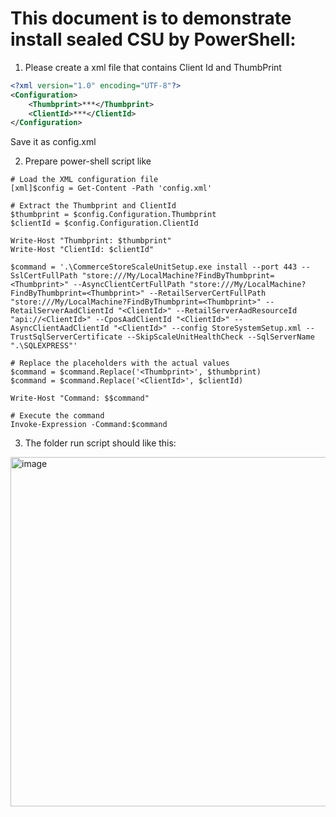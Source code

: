 # This document is to demonstrate install sealed CSU by PowerShell:

1. Please create a xml file that contains Client Id and ThumbPrint
```xml
<?xml version="1.0" encoding="UTF-8"?>
<Configuration>
	<Thumbprint>***</Thumbprint>
	<ClientId>***</ClientId>
</Configuration>

```
Save it as config.xml

2.  Prepare power-shell script like
```console
# Load the XML configuration file
[xml]$config = Get-Content -Path 'config.xml'

# Extract the Thumbprint and ClientId
$thumbprint = $config.Configuration.Thumbprint
$clientId = $config.Configuration.ClientId

Write-Host "Thumbprint: $thumbprint"
Write-Host "ClientId: $clientId"

$command = '.\CommerceStoreScaleUnitSetup.exe install --port 443 --SslCertFullPath "store:///My/LocalMachine?FindByThumbprint=<Thumbprint>" --AsyncClientCertFullPath "store:///My/LocalMachine?FindByThumbprint=<Thumbprint>" --RetailServerCertFullPath "store:///My/LocalMachine?FindByThumbprint=<Thumbprint>" --RetailServerAadClientId "<ClientId>" --RetailServerAadResourceId "api://<ClientId>" --CposAadClientId "<ClientId>" --AsyncClientAadClientId "<ClientId>" --config StoreSystemSetup.xml --TrustSqlServerCertificate --SkipScaleUnitHealthCheck --SqlServerName ".\SQLEXPRESS"'

# Replace the placeholders with the actual values
$command = $command.Replace('<Thumbprint>', $thumbprint)
$command = $command.Replace('<ClientId>', $clientId)

Write-Host "Command: $$command"

# Execute the command
Invoke-Expression -Command:$command
```

3. The folder run script should like this:
<img width="559" alt="image" src="https://github.com/zhangguanghuib/NewCommerceSDK/assets/14832260/01f27f2a-3f7f-4509-9d83-841c1125caaa">





        




    
    














